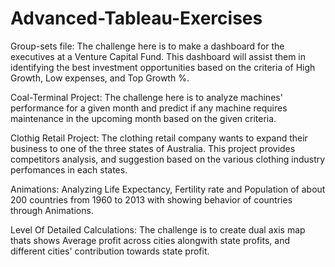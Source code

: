 # Advanced-Tableau-Exercises
Group-sets file: The challenge here is to make a dashboard for the executives at a Venture Capital Fund. This dashboard will assist them in identifying the best investment opportunities based on the criteria of High Growth, Low expenses, and Top Growth %.

Coal-Terminal Project: The challenge here is to analyze machines' performance for a given month and predict if any machine requires maintenance in the upcoming month based on the given criteria.

Clothig Retail Project: The clothing retail company wants to expand their business to one of the three states of Australia. This project provides competitors analysis, and suggestion based on the various clothing industry perfomances in each states.

Animations: Analyzing Life Expectancy, Fertility rate and Population of about 200 countries from 1960 to 2013 with showing behavior of countries through Animations.

Level Of Detailed Calculations: The challenge is to create dual axis map thats shows Average profit across cities alongwith state profits, and different cities' contribution towards state profit.

